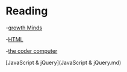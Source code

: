 # Reading
-[growth Minds](growthMinds.md)

-[HTML](HTML.md)

-[the coder computer](theCoderComputer.md)

[JavaScript & jQuery](JavaScript & jQuery.md)